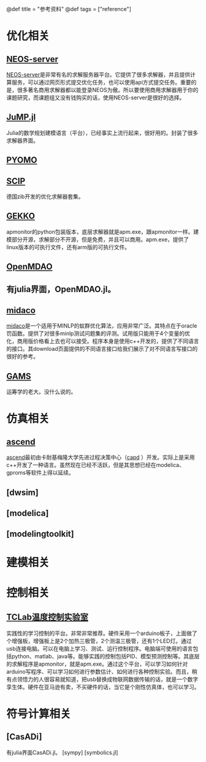 @def title = "参考资料"
@def tags = ["reference"]


# 优化相关

## [NEOS-server](https://neos-server.org/neos/)
[NEOS-server](https://neos-server.org/neos/)是非常有名的求解服务器平台。它提供了很多求解器，并且提供计算服务，可以通过网页形式提交优化任务，也可以使用api方式提交任务。重要的是，很多著名商用求解器都以能登录NEOS为傲。所以要使用商用求解器用于你的课题研究，而课题组又没有钱购买的话，使用NEOS-server是很好的选择。

## [JuMP.jl](https://jump.dev/JuMP.jl/)
Julia的数学规划建模语言（平台），已经事实上流行起来，很好用的。封装了很多求解器界面。

## [PYOMO](http://www.pyomo.org/)

## [SCIP](https://www.scipopt.org/)
德国zib开发的优化求解器套集。
## [GEKKO](https://github.com/BYU-PRISM/GEKKO)
apmonitor的python包装版本，底层求解器就是apm.exe，跟apmonitor一样。建模部分开源，求解部分不开源，但是免费，并且可以商用。apm.exe，提供了linux版本的可执行文件，还有arm版的可执行文件。

## [OpenMDAO](https://openmdao.org/)
有julia界面，OpenMDAO.jl。
----
## [midaco](http://www.midaco-solver.com/)
[midaco](http://www.midaco-solver.com/)是一个适用于MINLP的蚁群优化算法，应用非常广泛。其特点在于oracle罚函数。提供了对很多minlp测试问题集的评测。试用版只能用于4个变量的优化，商用版价格看上去也可以接受。程序本身是使用c++开发的，提供了不同语言的接口。其download页面提供的不同语言接口给我们展示了对不同语言写接口的很好的参考。

## [GAMS](https://www.gams.com/)
运筹学的老大。没什么说的。

# 仿真相关
## [ascend](https://ascend4.org/)
[ascend](https://ascend4.org/)最初由卡耐基梅隆大学先进过程决策中心（[capd](http://capd.cheme.cmu.edu/) ）开发。实际上是采用c++开发了一种语言。虽然现在已经不活跃，但是其思想已经在modelica、gproms等软件上得以延续。

## [dwsim]

## [modelica]
## [modelingtoolkit]

# 建模相关


# 控制相关

## [TCLab温度控制实验室](http://apmonitor.com/pdc/index.php/Main/ArduinoTemperatureControl)
实践性的学习控制的平台。非常非常推荐。硬件采用一个arduino板子，上面做了个增强板，增强板上是2个加热三极管，2个测温三极管，还有1个LED灯。通过usb连接电脑。可以在电脑上学习、测试、运行控制程序。电脑端可使用的语言包括python、matlab、java等。能够实践的控制包括PID、模型预测控制等。其底层的求解程序是apmonitor，就是apm.exe。通过这个平台，可以学习如何针对arduino写程序、可以学习如何进行参数估计、如何进行各种控制实验。而且，稍有点领悟力的人很容易就知道，把usb替换成物联网数据传输的话，就是一个数字孪生体。硬件在亚马逊有卖，不买硬件的话，当它是个刚性仿真体，也可以学习。

# 符号计算相关
## [CasADi]
有julia界面CasADi.jl。
[sympy]
[symbolics.jl]
<!-- 
AnyMOD.jl
apm_python
apopt
arduino


Catalyst.jl
CellMLToolkit.jl
CoupledODETools.jl
cvxopt
cyres
dymos
EnergyBasedModels.jl
EnergyModels.jl
EnergyPlus
EnergySystemModeling.jl
EPANET
FOQUS
GasModels.jl
GasNetworkOptimization

GlobalEnergyGIS
idaes-pse
indico-slac
InfrastructureModels.jl
InfrastructureSystems.jl
Ipopt
JuliaFEM.jl
JuliaFMI
jupyter-CAF-kernel

MINLPinstances
MINLPLib.jl
modelica-json
ModelingToolkit.jl

mystic
nlpy
Numberjack

pagmo2
Plasmo.jl
PlasmoCompute.jl
PowerGraphics.jl
PowerModels.jl
PowerSimulations.jl
PowerSystems.jl
PowerSystemsTestData
PSA.jl
pyipopt
pykrylov
REoptLite
SBML2Julia
SBMLToolkit.jl
SIIPExamples.jl
Sims.jl
SmoWeb
soep
SolarResourceModelsandTools
spine-project.org
WaterModels.jl
WaterSystems.jl
WNTR
-->
